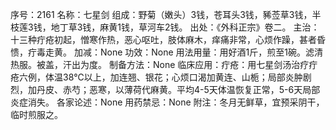 序号：2161
名称：七星剑
组成：野菊（嫩头）3钱，苍耳头3钱，豨莶草3钱，半枝莲3钱，地丁草3钱，麻黄1钱，草河车2钱。
出处：《外科正宗》卷二。
主治：十三种疔疮初起，憎寒作热，恶心呕吐，肢体麻木，痒痛非常，心烦作躁，甚者昏愦，疔毒走黄。
加减：None
功效：None
用法用量：用好酒1斤，煎至1碗。滤清热服。被盖，汗出为度。
制备方法：None
临床应用：疔疮：用七星剑汤治疗疔疮六例，体温38℃以上，加连翘、银花；心烦口渴加黄连、山栀；局部炎肿剧烈，加丹皮、赤芍；恶寒，以薄荷代麻黄。平均4-5天体温恢复正常，5-6天局部炎症消失。
各家论述：None
用药禁忌：None
附注：冬月无鲜草，宜预采阴干，临时煎服之。
